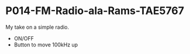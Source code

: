 # P014-FM-Radio-ala-Rams-TAE5767

My take on a simple radio.
- ON/OFF
- Button to move 100kHz up
  
